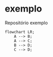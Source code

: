 # exemplo
Repositório exemplo

```mermaid
flowchart LR;
    A --> B;
    A --> C;
    B --> D;
    C --> D;
```
